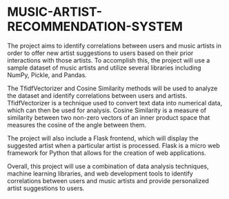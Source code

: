 # MUSIC-ARTIST-RECOMMENDATION-SYSTEM

The project aims to identify correlations between users and music artists in order to offer new artist suggestions to users based on their prior interactions with those artists. To accomplish this, the project will use a sample dataset of music artists and utilize several libraries including NumPy, Pickle, and Pandas.

The TfidfVectorizer and Cosine Similarity methods will be used to analyze the dataset and identify correlations between users and artists. TfidfVectorizer is a technique used to convert text data into numerical data, which can then be used for analysis. Cosine Similarity is a measure of similarity between two non-zero vectors of an inner product space that measures the cosine of the angle between them.

The project will also include a Flask frontend, which will display the suggested artist when a particular artist is processed. Flask is a micro web framework for Python that allows for the creation of web applications.

Overall, this project will use a combination of data analysis techniques, machine learning libraries, and web development tools to identify correlations between users and music artists and provide personalized artist suggestions to users.
